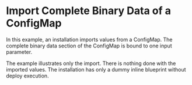 # Import Complete Binary Data of a ConfigMap

In this example, an installation imports values from a ConfigMap.
The complete binary data section of the ConfigMap is bound to one input parameter.

The example illustrates only the import. There is nothing done with the imported values.
The installation has only a dummy inline blueprint without deploy execution.
